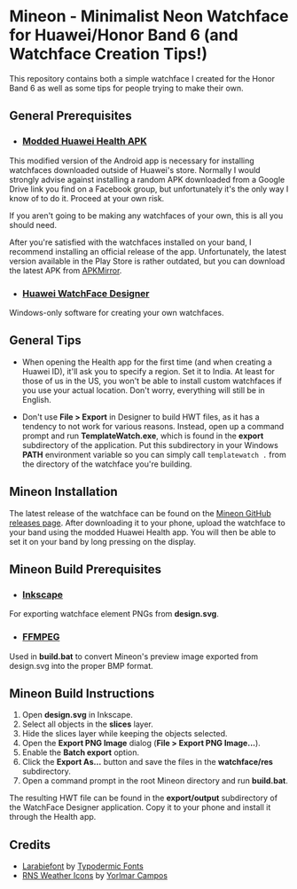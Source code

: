 # Mineon - Minimalist Neon Watchface for Huawei/Honor Band 6 (and Watchface Creation Tips!)

This repository contains both a simple watchface I created for the Honor Band 6 as well as some tips for people trying to make their own.

## General Prerequisites

* ### [Modded Huawei Health APK](https://drive.google.com/file/d/1iSZLlfcBdOX2BIIV7EUrgGHHFqyGuSOG/view)

This modified version of the Android app is necessary for installing watchfaces downloaded outside of Huawei's store. Normally I would strongly advise against installing a random APK downloaded from a Google Drive link you find on a Facebook group, but unfortunately it's the only way I know of to do it. Proceed at your own risk.

If you aren't going to be making any watchfaces of your own, this is all you should need.

After you're satisfied with the watchfaces installed on your band, I recommend installing an official release of the app. Unfortunately, the latest version available in the Play Store is rather outdated, but you can download the latest APK from [APKMirror](https://www.apkmirror.com/apk/huawei-internet-service/health/).

* ### [Huawei WatchFace Designer](https://appfile1.hicloud.com/FileServer/getFile/app/011/111/111/0000000000011111111.20210113115614.24721818240632603423417575876194:20471231000000:0001:1F55F4ECBBC11051B487E44F3612F487903332DB60EC58CBD0200C9DE71402B4.zip?needInitFileName=true)

Windows-only software for creating your own watchfaces.

## General Tips

* When opening the Health app for the first time (and when creating a Huawei ID), it'll ask you to specify a region. Set it to India. At least for those of us in the US, you won't be able to install custom watchfaces if you use your actual location. Don't worry, everything will still be in English.

* Don't use <b>File > Export</b> in Designer to build HWT files, as it has a tendency to not work for various reasons. Instead, open up a command prompt and run <b>TemplateWatch.exe</b>, which is found in the <b>export</b> subdirectory of the application. Put this subdirectory in your Windows <b>PATH</b> environment variable so you can simply call <code>templatewatch .</code> from the directory of the watchface you're building.

## Mineon Installation

The latest release of the watchface can be found on the [Mineon GitHub releases page](https://github.com/joelface/mineon/releases). After downloading it to your phone, upload the watchface to your band using the modded Huawei Health app. You will then be able to set it on your band by long pressing on the display.

## Mineon Build Prerequisites

* ### [Inkscape](https://inkscape.org/release/)

For exporting watchface element PNGs from <b>design.svg</b>.

* ### [FFMPEG](https://www.gyan.dev/ffmpeg/builds/ffmpeg-release-essentials.7z)

Used in <b>build.bat</b> to convert Mineon's preview image exported from design.svg into the proper BMP format.

## Mineon Build Instructions

1. Open <b>design.svg</b> in Inkscape.
2. Select all objects in the <b>slices</b> layer.
3. Hide the slices layer while keeping the objects selected.
3. Open the <b>Export PNG Image</b> dialog (<b>File > Export PNG Image...</b>).
4. Enable the <b>Batch export</b> option.
5. Click the <b>Export As...</b> button and save the files in the <b>watchface/res</b> subdirectory.
6. Open a command prompt in the root Mineon directory and run <b>build.bat</b>.

The resulting HWT file can be found in the <b>export/output</b> subdirectory of the WatchFace Designer application. Copy it to your phone and install it through the Health app.

## Credits

* [Larabiefont](https://typodermicfonts.com/larabiefont/) by [Typodermic Fonts](https://typodermicfonts.com/)
* [RNS Weather Icons](https://iconstore.co/icons/rns-weather-icons/) by [Yorlmar Campos](https://www.rnsfonts.com/)
